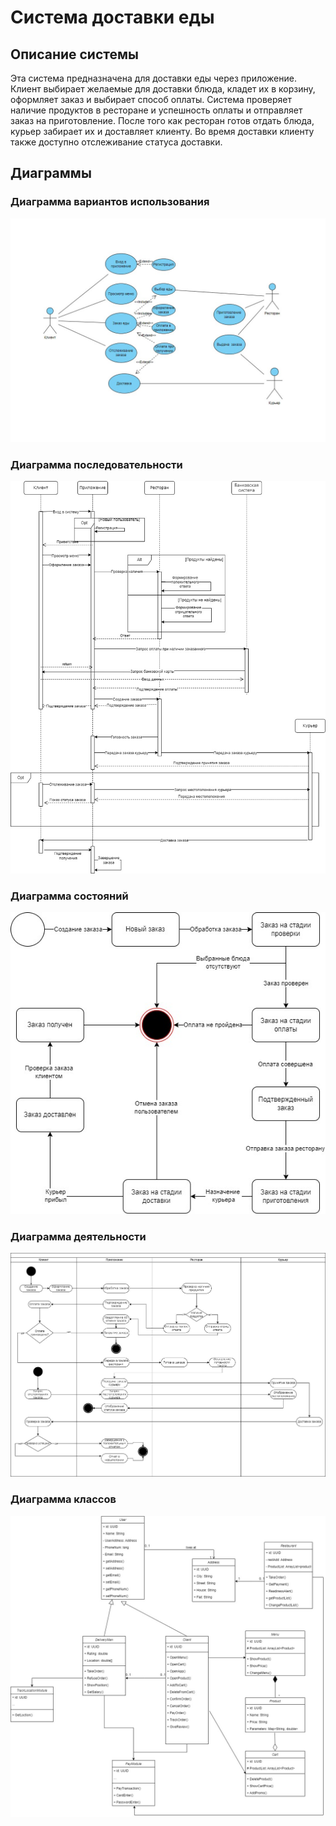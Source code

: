 # Система доставки еды

## Описание системы

Эта система предназначена для доставки еды через приложение. Клиент выбирает желаемые для доставки блюда, кладет их в корзину, оформляет заказ и выбирает способ оплаты. Система проверяет наличие продуктов в ресторане и успешность оплаты и отправляет заказ на приготовление. После того как ресторан готов отдать блюда, курьер забирает их и доставляет клиенту. Во время доставки клиенту также доступно отслеживание статуса доставки.

## Диаграммы

### Диаграмма вариантов использования

<img src="диаграмма вариантов использования.jpg">

### Диаграмма последовательности

<img src="Диаграмма последовательности.jpg">

### Диаграмма состояний

<img src="Диаграмма состояний.jpg">

### Диаграмма деятельности

<img src="Диаграмма деятельности.jpg">

### Диаграмма классов

<img src="Диаграмма классов.jpg">
